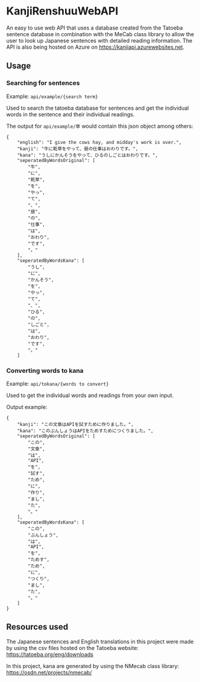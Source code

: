 # KanjiRenshuuWebAPI
An easy to use web API that uses a database created from the Tatoeba sentence database in combination with the MeCab class library to allow the user to look up Japanese sentences with detailed reading information. The API is also being hosted on Azure on https://kanjiapi.azurewebsites.net.

## Usage
### Searching for sentences
Example: `api/example/{search term}` 

Used to search the tatoeba database for sentences and get the individual words in the sentence and their individual readings.

The output for `api/example/草` would contain this json object among others:

```
{
	"english": "I give the cows hay, and midday's work is over.",
	"kanji": "牛に乾草をやって、昼の仕事はおわりです。",
	"kana": "うしにかんそうをやって、ひるのしごとはおわりです。",
	"seperatedByWordsOriginal": [
		"牛",
		"に",
		"乾草",
		"を",
		"やっ",
		"て",
		"、",
		"昼",
		"の",
		"仕事",
		"は",
		"おわり",
		"です",
		"。"
	],
	"seperatedByWordsKana": [
		"うし",
		"に",
		"かんそう",
		"を",
		"やっ",
		"て",
		"、",
		"ひる",
		"の",
		"しごと",
		"は",
		"おわり",
		"です",
		"。"
	]
```

### Converting words to kana
Example: `api/tokana/{words to convert}`

Used to get the individual words and readings from your own input.

Output example:
```
{
	"kanji": "この文章はAPIを試すために作りました。",
	"kana": "このぶんしょうはAPIをためすためにつくりました。",
	"seperatedByWordsOriginal": [
		"この",
		"文章",
		"は",
		"API",
		"を",
		"試す",
		"ため",
		"に",
		"作り",
		"まし",
		"た",
		"。"
	],
	"seperatedByWordsKana": [
		"この",
		"ぶんしょう",
		"は",
		"API",
		"を",
		"ためす",
		"ため",
		"に",
		"つくり",
		"まし",
		"た",
		"。"
	]
}
```

## Resources used

The Japanese sentences and English translations in this project were made by using the csv files hosted on the Tatoeba website:
https://tatoeba.org/eng/downloads

In this project, kana are generated by using the NMecab class library:
https://osdn.net/projects/nmecab/





